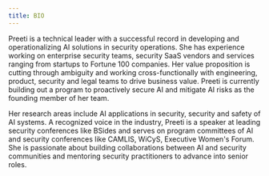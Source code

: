 ```yaml
---
title: BIO
---
```


 Preeti is a technical leader with a successful record in developing and operationalizing AI solutions in security operations. She has experience working on enterprise security teams, security SaaS vendors and services ranging from startups to Fortune 100 companies. Her value proposition is cutting through ambiguity and working cross-functionally with engineering, product, security and legal teams to drive business value. Preeti is currently building out a program to proactively secure AI and mitigate AI risks as the founding member of her team. 
 
 Her research areas include AI applications in security, security and safety of AI systems. A recognized voice in the industry, Preeti is a speaker at leading security conferences like BSides and serves on program committees of AI and security conferences like CAMLIS, WiCyS, Executive Women's Forum. She is passionate about building collaborations between AI and security communities and mentoring security practitioners to advance into senior roles.